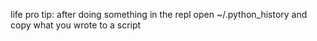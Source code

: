 life pro tip: after doing something in the repl open ~/.python_history and copy what you wrote to a script

